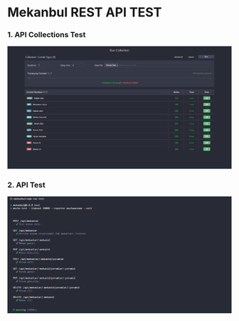 # Mekanbul REST API TEST
### 1. API Collections Test
![1](/resimler/API%20Collections%20Test.png)

### 2. API Test
![2](/resimler/API%20Test.png)